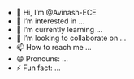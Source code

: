 - 👋 Hi, I’m @Avinash-ECE
- 👀 I’m interested in ...
- 🌱 I’m currently learning ...
- 💞️ I’m looking to collaborate on ...
- 📫 How to reach me ...
- 😄 Pronouns: ...
- ⚡ Fun fact: ...

<!---
Avinash-ECE/Avinash-ECE is a ✨ special ✨ repository because its `README.md` (this file) appears on your GitHub profile.
You can click the Preview link to take a look at your changes.
--->
